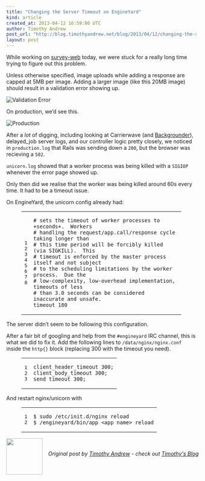 ```yaml
---
title: "Changing the Server Timeout on EngineYard"
kind: article
created_at: 2013-04-12 16:59:00 UTC
author: Timothy Andrew
post_url: "http://blog.timothyandrew.net/blog/2013/04/12/changing-the-server-timeout-on-engineyard/"
layout: post
---
```

<p>While working on <a href="http://github.com/c42/survey-web">survey-web</a> today, we were stuck for a really long time trying to figure out this problem.</p>

<p>Unless otherwise specified, image uploads while adding a response are capped at 5MB per image.
Adding a larger image (like this 20MB image) should result in a validation error showing up.</p>

<p><img src="http://blog.timothyandrew.net/images/2013-04-12-image-too-big.png" alt="Validation Error" /></p>

<p>On production, we&#8217;d see this.</p>

<p><img src="http://blog.timothyandrew.net/images/2013-04-12-502.png" alt="Production" /></p>

<p>After a <em>lot</em> of digging, including looking at Carrierwave (and <a href="https://github.com/lardawge/carrierwave_backgrounder">Backgrounder</a>), delayed_job server logs, and our controller logic pretty closely, we noticed in <code>production.log</code> that Rails was sending down a <code>200</code>, but the browser was recieving a <code>502</code>.</p>

<p><code>unicorn.log</code> showed that a worker process was being killed with a <code>SIGIOP</code> whenever the error page showed up.</p>

<p>Only then did we realise that the worker was being killed around 60s every time. It had to be a timeout issue.</p>

<p>On EngineYard, the unicorn config already had:</p>

<figure class='code'><figcaption><span></span></figcaption><div class="highlight"><table><tr><td class="gutter"><pre class="line-numbers"><span class='line-number'>1</span>
<span class='line-number'>2</span>
<span class='line-number'>3</span>
<span class='line-number'>4</span>
<span class='line-number'>5</span>
<span class='line-number'>6</span>
<span class='line-number'>7</span>
<span class='line-number'>8</span>
</pre></td><td class='code'><pre><code class='ruby'><span class='line'><span class="c1"># sets the timeout of worker processes to +seconds+.  Workers</span>
</span><span class='line'><span class="c1"># handling the request/app.call/response cycle taking longer than</span>
</span><span class='line'><span class="c1"># this time period will be forcibly killed (via SIGKILL).  This</span>
</span><span class='line'><span class="c1"># timeout is enforced by the master process itself and not subject</span>
</span><span class='line'><span class="c1"># to the scheduling limitations by the worker process.  Due the</span>
</span><span class='line'><span class="c1"># low-complexity, low-overhead implementation, timeouts of less</span>
</span><span class='line'><span class="c1"># than 3.0 seconds can be considered inaccurate and unsafe.</span>
</span><span class='line'><span class="n">timeout</span> <span class="mi">180</span>
</span></code></pre></td></tr></table></div></figure>


<p>The server didn&#8217;t seem to be following this configuration.</p>

<p>After a fair bit of googling and help from the <code>#engineyard</code> IRC channel, this is what we did to fix it.
Add the following lines to <code>/data/nginx/nginx.conf</code> inside the <code>http{}</code> block (replacing 300 with the timeout you need).</p>

<figure class='code'><figcaption><span></span></figcaption><div class="highlight"><table><tr><td class="gutter"><pre class="line-numbers"><span class='line-number'>1</span>
<span class='line-number'>2</span>
<span class='line-number'>3</span>
</pre></td><td class='code'><pre><code class='nginx'><span class='line'><span class="k">client_header_timeout</span> <span class="mi">300</span><span class="p">;</span>
</span><span class='line'><span class="k">client_body_timeout</span> <span class="mi">300</span><span class="p">;</span>
</span><span class='line'><span class="k">send_timeout</span> <span class="mi">300</span><span class="p">;</span>
</span></code></pre></td></tr></table></div></figure>


<p>And restart nginx/unicorn with</p>

<figure class='code'><figcaption><span></span></figcaption><div class="highlight"><table><tr><td class="gutter"><pre class="line-numbers"><span class='line-number'>1</span>
<span class='line-number'>2</span>
</pre></td><td class='code'><pre><code class='bash'><span class='line'><span class="nv">$ </span>sudo /etc/init.d/nginx reload
</span><span class='line'><span class="nv">$ </span>/engineyard/bin/app_&lt;app_name&gt; reload
</span></code></pre></td></tr></table></div></figure>
<div class="author">
  <img src="http://nilenso.com/images/people/tim-200.png" style="width: 96px; height: 96;">
  <span style="position: absolute; padding: 32px 15px;">
    <i>Original post by <a href="http://twitter.com/timothyandrew">Timothy Andrew</a> - check out <a href="http://blog.timothyandrew.net/">Timothy&#39;s Blog</a></i>
  </span>
</div>
